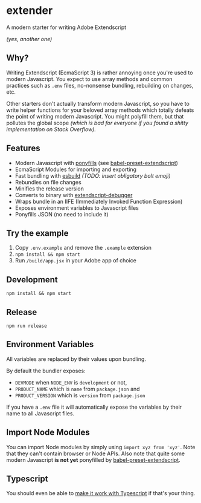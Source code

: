 # extender
A modern starter for writing Adobe Extendscript

*(yes, another one)*

## Why?
Writing Extendscript (EcmaScript 3) is rather annoying once you're used to modern Javascript. You expect to use array methods and common practices such as `.env` files, no-nonsense bundling, rebuilding on changes, etc.

Other starters don't actually transform modern Javascript, so you have to write helper functions for your beloved array methods which totally defeats the point of writing modern Javascript. You might polyfill them, but that pollutes the global scope *(which is bad for everyone if you found a shitty implementation on Stack Overflow).*

## Features
- Modern Javascript with [ponyfills](https://github.com/sindresorhus/ponyfill#how-are-ponyfills-better-than-polyfills) (see [babel-preset-extendscript](https://github.com/fusepilot/babel-preset-extendscript))
- EcmaScript Modules for importing and exporting
- Fast bundling with [esbuild](https://github.com/evanw/esbuild) *(TODO: insert obligatory bolt emoji)*
- Rebundles on file changes
- Minifies the release version
- Converts to binary with [extendscript-debugger](https://marketplace.visualstudio.com/items?itemName=Adobe.extendscript-debug)
- Wraps bundle in an IIFE (Immediately Invoked Function Expression)
- Exposes environment variables to Javascript files
- Ponyfills JSON (no need to include it)

## Try the example
1. Copy `.env.example` and remove the `.example` extension
1. `npm install && npm start`
1. Run `/build/app.jsx` in your Adobe app of choice

## Development
```
npm install && npm start
```

## Release
```
npm run release
```

## Environment Variables
All variables are replaced by their values upon bundling.

By default the bundler exposes:
- `DEVMODE` when `NODE_ENV` is `development` or not,
- `PRODUCT_NAME` which is `name` from `package.json` and 
- `PRODUCT_VERSION` which is `version` from `package.json`

If you have a `.env` file it will automatically expose the variables by their name to all Javascript files.

## Import Node Modules
You can import Node modules by simply using `import xyz from 'xyz'`. Note that they can't contain browser or Node APIs. Also note that quite some modern Javascript **is not yet** ponyfilled by [babel-preset-extendscript](https://github.com/fusepilot/babel-preset-extendscript#features).

## Typescript
You should even be able to [make it work with Typescript](https://esbuild.github.io/content-types/#typescript) if that's your thing.

